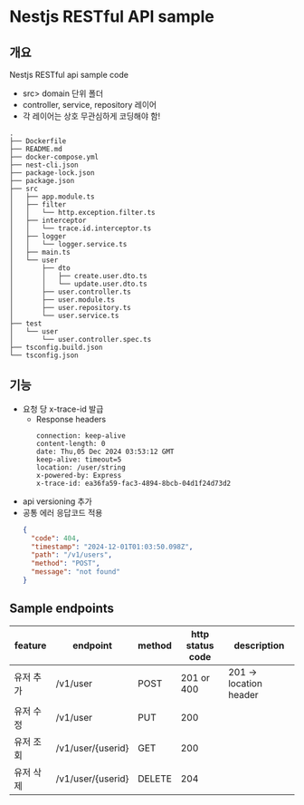 # Nestjs RESTful API sample
## 개요
Nestjs RESTful api sample code
* src> domain 단위 폴더
* controller, service, repository 레이어
* 각 레이어는 상호 무관심하게 코딩해야 함!
```
.
├── Dockerfile
├── README.md
├── docker-compose.yml
├── nest-cli.json
├── package-lock.json
├── package.json
├── src
│   ├── app.module.ts
│   ├── filter
│   │   └── http.exception.filter.ts
│   ├── interceptor
│   │   └── trace.id.interceptor.ts
│   ├── logger
│   │   └── logger.service.ts
│   ├── main.ts
│   └── user
│       ├── dto
│       │   ├── create.user.dto.ts
│       │   └── update.user.dto.ts
│       ├── user.controller.ts
│       ├── user.module.ts
│       ├── user.repository.ts
│       └── user.service.ts
├── test
│   └── user
│       └── user.controller.spec.ts
├── tsconfig.build.json
└── tsconfig.json
```
## 기능
- 요청 당 x-trace-id 발급
  * Response headers
    ```header
    connection: keep-alive 
    content-length: 0 
    date: Thu,05 Dec 2024 03:53:12 GMT 
    keep-alive: timeout=5 
    location: /user/string 
    x-powered-by: Express 
    x-trace-id: ea36fa59-fac3-4894-8bcb-04d1f24d73d2 
    ```
- api versioning 추가
- 공통 에러 응답코드 적용
  ```json
  {
    "code": 404,
    "timestamp": "2024-12-01T01:03:50.098Z",
    "path": "/v1/users",
    "method": "POST",
    "message": "not found"
  }
  ```
## Sample endpoints
|feature|endpoint|method|http status code|description|
|---|---|---|---|---|
|유저 추가|/v1/user|POST|201 or 400|201 → location header|
|유저 수정|/v1/user|PUT|200||
|유저 조회|/v1/user/\{userid}|GET|200||
|유저 삭제|/v1/user/\{userid}|DELETE|204||
